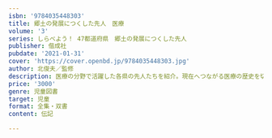 ```yaml
---
isbn: '9784035448303'
title: 郷土の発展につくした先人　医療
volume: '3'
series: しらべよう！ 47都道府県　郷土の発展につくした先人
publisher: 偕成社
pubdate: '2021-01-31'
cover: 'https://cover.openbd.jp/9784035448303.jpg'
author: 北俊夫／監修
description: 医療の分野で活躍した各県の先人たちを紹介。現在へつながる医療の歴史を切りひらいてきたのはどんな人たちだったのか調べてみよう！
price: '3000'
genre: 児童図書
target: 児童
format: 全集・双書
content: 伝記

---
```

